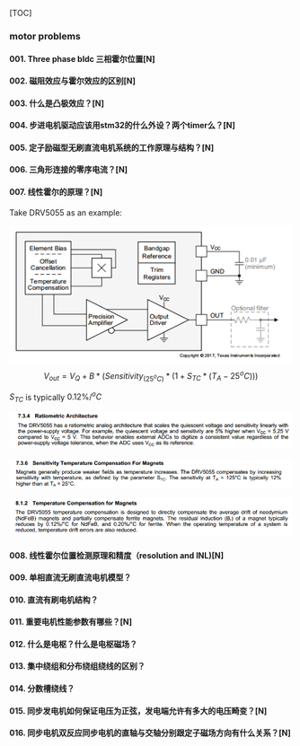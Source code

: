 [TOC]

### motor problems

#### 001. Three phase bldc 三相霍尔位置[N]

#### 002. 磁阻效应与霍尔效应的区别[N]

#### 003. 什么是凸极效应？[N]

#### 004. 步进电机驱动应该用stm32的什么外设？两个timer么？[N]

#### 005. 定子励磁型无刷直流电机系统的工作原理与结构？[N]

#### 006. 三角形连接的零序电流？[N]

#### 007. 线性霍尔的原理？[N]
Take DRV5055 as an example:

![1560434583282](assets/1560434583282.png)
$$
V_{out} = V_Q + B*(Sensitivity_{(25^oC)}*(1+S_{TC}*(T_A-25^oC)))
$$

$S_{TC}$ is typically $0.12\%/^oC$ 

![1560434702476](assets/1560434702476.png)

![1560434762315](assets/1560434762315.png)

![1560434795885](assets/1560434795885.png)

#### 008. 线性霍尔位置检测原理和精度（resolution and INL)[N]

#### 009. 单相直流无刷直流电机模型？

#### 010. 直流有刷电机结构？

#### 011. 重要电机性能参数有哪些？[N]

#### 012. 什么是电枢？什么是电枢磁场？

#### 013. 集中绕组和分布绕组绕线的区别？

#### 014. 分数槽绕线？

#### 015. 同步发电机如何保证电压为正弦，发电端允许有多大的电压畸变？[N]

#### 016. 同步电机双反应同步电机的直轴与交轴分别跟定子磁场方向有什么关系？[N]
